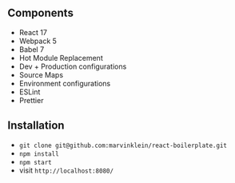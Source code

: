 ## Components

- React 17
- Webpack 5
- Babel 7
- Hot Module Replacement
- Dev + Production configurations
- Source Maps
- Environment configurations
- ESLint
- Prettier

## Installation

- `git clone git@github.com:marvinklein/react-boilerplate.git`
- `npm install`
- `npm start`
- visit `http://localhost:8080/`

